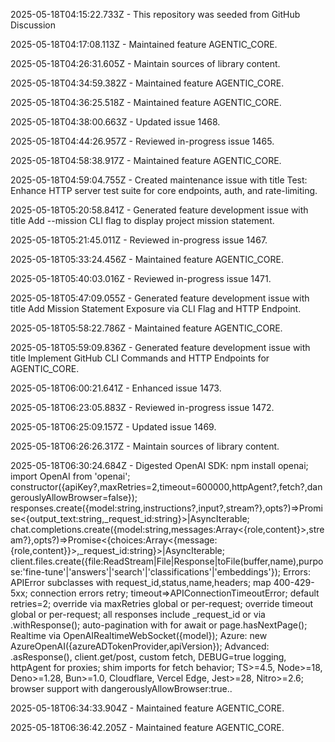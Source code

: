 2025-05-18T04:15:22.733Z - This repository was seeded from GitHub Discussion 

2025-05-18T04:17:08.113Z - Maintained feature AGENTIC_CORE.

2025-05-18T04:26:31.605Z - Maintain sources of library content.

2025-05-18T04:34:59.382Z - Maintained feature AGENTIC_CORE.

2025-05-18T04:36:25.518Z - Maintained feature AGENTIC_CORE.

2025-05-18T04:38:00.663Z - Updated issue 1468.

2025-05-18T04:44:26.957Z - Reviewed in-progress issue 1465.

2025-05-18T04:58:38.917Z - Maintained feature AGENTIC_CORE.

2025-05-18T04:59:04.755Z - Created maintenance issue with title Test: Enhance HTTP server test suite for core endpoints, auth, and rate-limiting.

2025-05-18T05:20:58.841Z - Generated feature development issue with title Add --mission CLI flag to display project mission statement.

2025-05-18T05:21:45.011Z - Reviewed in-progress issue 1467.

2025-05-18T05:33:24.456Z - Maintained feature AGENTIC_CORE.

2025-05-18T05:40:03.016Z - Reviewed in-progress issue 1471.

2025-05-18T05:47:09.055Z - Generated feature development issue with title Add Mission Statement Exposure via CLI Flag and HTTP Endpoint.

2025-05-18T05:58:22.786Z - Maintained feature AGENTIC_CORE.

2025-05-18T05:59:09.836Z - Generated feature development issue with title Implement GitHub CLI Commands and HTTP Endpoints for AGENTIC_CORE.

2025-05-18T06:00:21.641Z - Enhanced issue 1473.

2025-05-18T06:23:05.883Z - Reviewed in-progress issue 1472.

2025-05-18T06:25:09.157Z - Updated issue 1469.

2025-05-18T06:26:26.317Z - Maintain sources of library content.

2025-05-18T06:30:24.684Z - Digested OpenAI SDK: npm install openai; import OpenAI from 'openai'; constructor({apiKey?,maxRetries=2,timeout=600000,httpAgent?,fetch?,dangerouslyAllowBrowser=false});
responses.create({model:string,instructions?,input?,stream?},opts?)=>Promise<{output_text:string,_request_id:string}>|AsyncIterable<SSE>;
chat.completions.create({model:string,messages:Array<{role,content}>,stream?},opts?)=>Promise<{choices:Array<{message:{role,content}}>,_request_id:string}>|AsyncIterable<SSE>;
client.files.create({file:ReadStream|File|Response|toFile(buffer,name),purpose:'fine-tune'|'answers'|'search'|'classifications'|'embeddings'});
Errors: APIError subclasses with request_id,status,name,headers; map 400-429-5xx; connection errors retry; timeout=>APIConnectionTimeoutError; default retries=2; override via maxRetries global or per-request; override timeout global or per-request; all responses include _request_id or via .withResponse(); auto-pagination with for await or page.hasNextPage(); Realtime via OpenAIRealtimeWebSocket({model}); Azure: new AzureOpenAI({azureADTokenProvider,apiVersion}); Advanced: .asResponse(), client.get/post, custom fetch, DEBUG=true logging, httpAgent for proxies; shim imports for fetch behavior; TS>=4.5, Node>=18, Deno>=1.28, Bun>=1.0, Cloudflare, Vercel Edge, Jest>=28, Nitro>=2.6; browser support with dangerouslyAllowBrowser:true..

2025-05-18T06:34:33.904Z - Maintained feature AGENTIC_CORE.

2025-05-18T06:36:42.205Z - Maintained feature AGENTIC_CORE.


